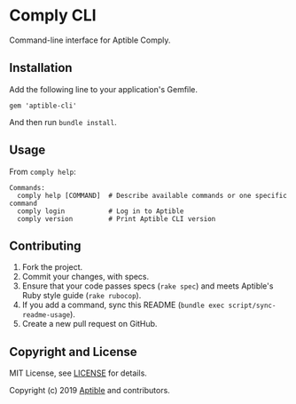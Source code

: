 # Comply CLI

Command-line interface for Aptible Comply.

## Installation

Add the following line to your application's Gemfile.

    gem 'aptible-cli'

And then run `bundle install`.


## Usage

From `comply help`:

<!-- BEGIN USAGE -->
```
Commands:
  comply help [COMMAND]  # Describe available commands or one specific command
  comply login           # Log in to Aptible
  comply version         # Print Aptible CLI version
```
<!-- END USAGE -->

## Contributing

1. Fork the project.
1. Commit your changes, with specs.
1. Ensure that your code passes specs (`rake spec`) and meets Aptible's Ruby style guide (`rake rubocop`).
1. If you add a command, sync this README (`bundle exec script/sync-readme-usage`).
1. Create a new pull request on GitHub.

## Copyright and License

MIT License, see [LICENSE](LICENSE.md) for details.

Copyright (c) 2019 [Aptible](https://www.aptible.com) and contributors.
